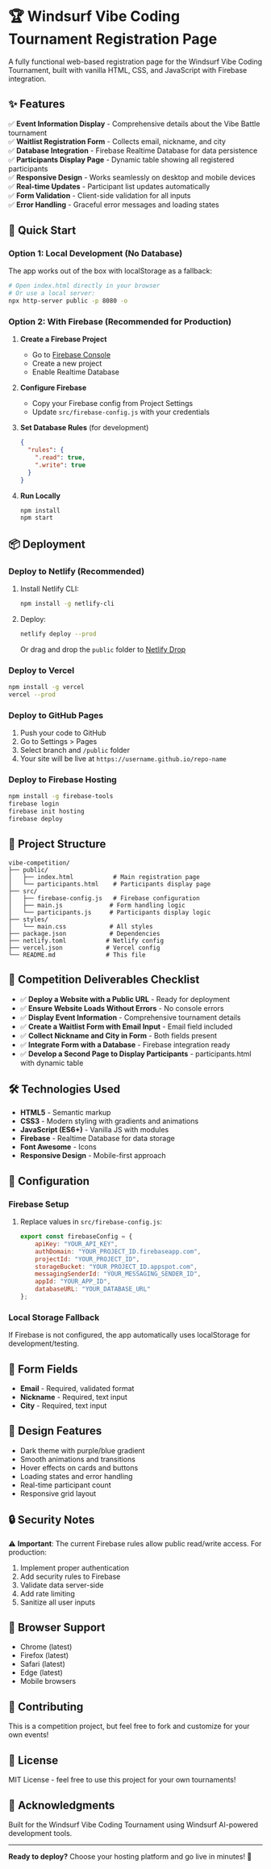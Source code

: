 # 🏆 Windsurf Vibe Coding Tournament Registration Page

A fully functional web-based registration page for the Windsurf Vibe Coding Tournament, built with vanilla HTML, CSS, and JavaScript with Firebase integration.

## ✨ Features

✅ **Event Information Display** - Comprehensive details about the Vibe Battle tournament  
✅ **Waitlist Registration Form** - Collects email, nickname, and city  
✅ **Database Integration** - Firebase Realtime Database for data persistence  
✅ **Participants Display Page** - Dynamic table showing all registered participants  
✅ **Responsive Design** - Works seamlessly on desktop and mobile devices  
✅ **Real-time Updates** - Participant list updates automatically  
✅ **Form Validation** - Client-side validation for all inputs  
✅ **Error Handling** - Graceful error messages and loading states  

## 🚀 Quick Start

### Option 1: Local Development (No Database)

The app works out of the box with localStorage as a fallback:

```bash
# Open index.html directly in your browser
# Or use a local server:
npx http-server public -p 8080 -o
```

### Option 2: With Firebase (Recommended for Production)

1. **Create a Firebase Project**
   - Go to [Firebase Console](https://console.firebase.google.com/)
   - Create a new project
   - Enable Realtime Database

2. **Configure Firebase**
   - Copy your Firebase config from Project Settings
   - Update `src/firebase-config.js` with your credentials

3. **Set Database Rules** (for development)
   ```json
   {
     "rules": {
       ".read": true,
       ".write": true
     }
   }
   ```

4. **Run Locally**
   ```bash
   npm install
   npm start
   ```

## 📦 Deployment

### Deploy to Netlify (Recommended)

1. Install Netlify CLI:
   ```bash
   npm install -g netlify-cli
   ```

2. Deploy:
   ```bash
   netlify deploy --prod
   ```

   Or drag and drop the `public` folder to [Netlify Drop](https://app.netlify.com/drop)

### Deploy to Vercel

```bash
npm install -g vercel
vercel --prod
```

### Deploy to GitHub Pages

1. Push your code to GitHub
2. Go to Settings > Pages
3. Select branch and `/public` folder
4. Your site will be live at `https://username.github.io/repo-name`

### Deploy to Firebase Hosting

```bash
npm install -g firebase-tools
firebase login
firebase init hosting
firebase deploy
```

## 📁 Project Structure

```
vibe-competition/
├── public/
│   ├── index.html           # Main registration page
│   └── participants.html    # Participants display page
├── src/
│   ├── firebase-config.js   # Firebase configuration
│   ├── main.js             # Form handling logic
│   └── participants.js     # Participants display logic
├── styles/
│   └── main.css            # All styles
├── package.json            # Dependencies
├── netlify.toml           # Netlify config
├── vercel.json            # Vercel config
└── README.md              # This file
```

## 🎯 Competition Deliverables Checklist

- ✅ **Deploy a Website with a Public URL** - Ready for deployment
- ✅ **Ensure Website Loads Without Errors** - No console errors
- ✅ **Display Event Information** - Comprehensive tournament details
- ✅ **Create a Waitlist Form with Email Input** - Email field included
- ✅ **Collect Nickname and City in Form** - Both fields present
- ✅ **Integrate Form with a Database** - Firebase integration ready
- ✅ **Develop a Second Page to Display Participants** - participants.html with dynamic table

## 🛠️ Technologies Used

- **HTML5** - Semantic markup
- **CSS3** - Modern styling with gradients and animations
- **JavaScript (ES6+)** - Vanilla JS with modules
- **Firebase** - Realtime Database for data storage
- **Font Awesome** - Icons
- **Responsive Design** - Mobile-first approach

## 🔧 Configuration

### Firebase Setup

1. Replace values in `src/firebase-config.js`:
   ```javascript
   export const firebaseConfig = {
       apiKey: "YOUR_API_KEY",
       authDomain: "YOUR_PROJECT_ID.firebaseapp.com",
       projectId: "YOUR_PROJECT_ID",
       storageBucket: "YOUR_PROJECT_ID.appspot.com",
       messagingSenderId: "YOUR_MESSAGING_SENDER_ID",
       appId: "YOUR_APP_ID",
       databaseURL: "YOUR_DATABASE_URL"
   };
   ```

### Local Storage Fallback

If Firebase is not configured, the app automatically uses localStorage for development/testing.

## 📝 Form Fields

- **Email** - Required, validated format
- **Nickname** - Required, text input
- **City** - Required, text input

## 🎨 Design Features

- Dark theme with purple/blue gradient
- Smooth animations and transitions
- Hover effects on cards and buttons
- Loading states and error handling
- Real-time participant count
- Responsive grid layout

## 🔒 Security Notes

⚠️ **Important**: The current Firebase rules allow public read/write access. For production:

1. Implement proper authentication
2. Add security rules to Firebase
3. Validate data server-side
4. Add rate limiting
5. Sanitize all user inputs

## 📱 Browser Support

- Chrome (latest)
- Firefox (latest)
- Safari (latest)
- Edge (latest)
- Mobile browsers

## 🤝 Contributing

This is a competition project, but feel free to fork and customize for your own events!

## 📄 License

MIT License - feel free to use this project for your own tournaments!

## 🎉 Acknowledgments

Built for the Windsurf Vibe Coding Tournament using Windsurf AI-powered development tools.

---

**Ready to deploy?** Choose your hosting platform and go live in minutes! 🚀
